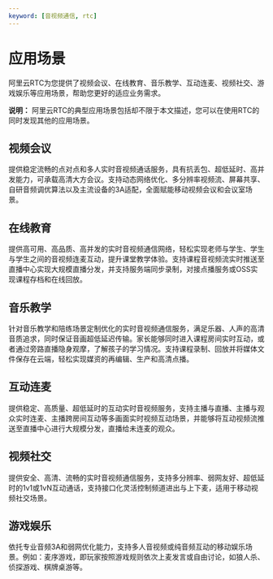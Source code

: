 ```yaml
---
keyword: [音视频通信, rtc]
---
```


# 应用场景

阿里云RTC为您提供了视频会议、在线教育、音乐教学、互动连麦、视频社交、游戏娱乐等应用场景，帮助您更好的适应业务需求。

**说明：** 阿里云RTC的典型应用场景包括却不限于本文描述，您可以在使用RTC的同时发现其他的应用场景。

## 视频会议

提供稳定流畅的点对点和多人实时音视频通话服务，具有抗丢包、超低延时、高并发能力，可承载高清大方会议。支持动态网络优化、多分辨率视频流、屏幕共享、自研音频调优算法以及主流设备的3A适配，全面赋能移动视频会议和会议室场景。

## 在线教育

提供高可用、高品质、高并发的实时音视频通信网络，轻松实现老师与学生、学生与学生之间的音视频连麦互动，提升课堂教学体验。支持课程音视频流实时推送至直播中心实现大规模直播分发，并支持服务端同步录制，对接点播服务或OSS实现课程存档和在线回放。

## 音乐教学

针对音乐教学和陪练场景定制优化的实时音视频通信服务，满足乐器、人声的高清音质追求，同时保证音画超低延迟传输。家长能够同时进入课程房间实时互动，或者通过旁路直播隐身观摩，了解孩子的学习情况。支持课程录制、回放并将媒体文件保存在云端，轻松实现媒资的再编辑、生产和高清点播。

## 互动连麦

提供稳定、高质量、超低延时的互动实时音视频服务，支持主播与直播、主播与观众实时连麦、主播跨房间互动等多画面实时视频互动场景，并能够将互动视频流推送至直播中心进行大规模分发，直播给未连麦的观众。

## 视频社交

提供安全、高清、流畅的实时音视频通信服务，支持多分辨率、弱网友好、超低延时的1v1或1vN互动通话，支持接口化灵活控制频道进出与上下麦，适用于移动视频社交场景。

## 游戏娱乐

依托专业音频3A和弱网优化能力，支持多人音视频或纯音频互动的移动娱乐场景。例如：麦序游戏，即玩家按照游戏规则依次上麦发言或自由讨论，如狼人杀、侦探游戏、棋牌桌游等。

